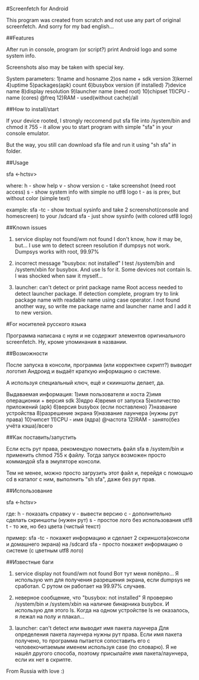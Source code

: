#Screenfetch for Android

This program was created from scratch and not use any part of original screenfetch. And sorry for my bad english...

##Features

After run in console, program (or script?) print Android logo and some system info.

Screenshots also may be taken with special key.

System parameters:
1)name and hosname
2)os name + sdk version
3)kernel
4)uptime
5)packages(apk) count
6)busybox version (if installed)
7)device name
8)display resolution
9)launcher name (need root)
10)chipset
11)CPU - name (cores) @freq
12)RAM - used(without cache)/all

##How to install/start

If your device rooted, I strongly reccomend put sfa file into /system/bin and chmod it 755 - it allow you to start program with simple "sfa" in your console emulator.

But the way, you still can download sfa file and run it using "sh sfa" in folder.

##Usage

 sfa <-hctsv>

where:
 h - show help
 v - show version
 c - take screenshot (need root access)
 s - show system info with simple no utf8 logo
 t - as is prev, but without color (simple text)

example: sfa -tc - show textual sysinfo and take 2 screenshot(console and homescreen) to your /sdcard
         sfa     - just show sysinfo (with colored utf8 logo)

##Known issues

1) service display not found/wm not found
I don't know, how it may be, but... I use wm to detect screen resolution if dumpsys not work. Dumpsys works with root, 99.97%

2) incorrect message "busybox: not installed"
I test /system/bin and /system/xbin for busybox. And use ls for it. Some devices not contain ls. I was shocked when saw it myself...

3) launcher: can't detect or print package name
Root access needed to detect launcher package. If detection complete, program try to link package name with readable name using case operator. I not found another way, so write me  package name and launcher name and I add it to new version.

#For носителей русского языка

Программа написана с нуля и не содержит элементов оригинального screenfetch. Ну, кроме упоминания в названии.

##Возможности

После запуска в консоли, программа (или корректнее скрипт?) выводит логотип Андроид и выдаёт краткую информацию о системе.

А используя специальный ключ, ещё и скииншоты делает, да.

Выдаваемая информация:
1)имя пользователя и хоста
2)имя операционки + версия sdk
3)ядро
4)время от запуска
5)количество приложений (apk)
6)версия busybox (если поставлено)
7)название устройства
8)разрешение экрана
9)название лаунчера (нужны рут права)
10)чипсет
11)CPU - имя (ядра) @частота
12)RAM - занято(без учёта кэша)/всего

##Как поставить/запустить

Если есть рут права, рекомендую поместить файл sfa в /system/bin и применить chmod 755 к файлу. Тогда запуск возможен просто коммандой sfa в эмуляторе консоли.


Тем не менее, можно просто загрузить этот файл и, перейдя с помощью cd в каталог с ним, выполнить "sh sfa", даже без рут прав.

##Использование

 sfa <-hctsv>

где:
 h - показать справку
 v - вывести версию
 c - дополнительно сделать скриншоты (нужен рут)
 s - простое лого без использования utf8
 t - то же, но без цвета (чистый текст)

пример: sfa -tc - покажет информацию и сделает 2 скриншота(консоли и домашнего экрана) на /sdcard
        sfa     - просто покажет информацию о системе (с цветным utf8 лого)

##Известные баги

1) service display not found/wm not found
Вот тут меня попёрло... Я использую wm для получения разрешения экрана, если dumpsys не сработал. С рутом он работает на 99.97% случаев.

2) неверное сообщение, что "busybox: not installed"
Я проверяю /system/bin и /system/xbin на наличие бинарника busybox. И использую для этого ls. Когда на одном устройстве ls не оказалось, я лежал на полу и плакал...

3) launcher: can't detect или выводит имя пакета лаунчера
Для определения пакета лаунчера нужны рут права. Если имя пакета получено, то программа пытается сопоставить его с человекочитаемым именем используя case (по словарю). Я не нашёл другого способа, поэтому присылайте имя пакета/лаунчера, если их нет в скрипте.

From Russia with love :)
